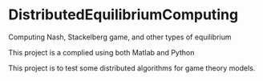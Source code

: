 # DistributedEquilibriumComputing
Computing Nash, Stackelberg game, and other types of equilibrium

This project is a complied using both Matlab and Python

This project is to test some distributed algorithms for game theory models.